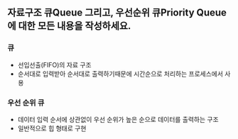 ## 자료구조 큐Queue 그리고, 우선순위 큐Priority Queue 에 대한 모든 내용을 작성하세요.

### 큐
- 선입선출(FIFO)의 자료 구조
- 순서대로 입력받아 순서대로 출력하기때문에 시간순으로 처리하는 프로세스에서 사용

### 우선 순위 큐
- 데이터 입력 순서에 상관없이 우선 순위가 높은 순으로 데이터를 출력하는 구조
- 일반적으로 힙 형태로 구현